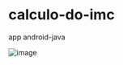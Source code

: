 # calculo-do-imc
app android-java

![image](https://user-images.githubusercontent.com/47642347/201357559-c0fa0505-0f98-4332-ad77-d588d50f3b64.png)



